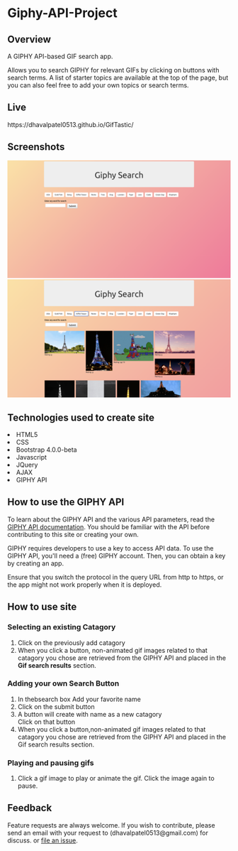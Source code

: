 # Giphy-API-Project

## Overview
<p>A GIPHY API-based GIF search app.

Allows you to search GIPHY for relevant GIFs by clicking on buttons with search terms. A list of starter topics are available at the top of the page, but you can also feel free to add your own topics or search terms.</p>


## Live
<p>https://dhavalpatel0513.github.io/GifTastic/</p>

## Screenshots
<img src="assets/images/appview.png" alt="View of Application">
<img src="assets/images/searchresult.png" alt="Search Result">

## Technologies used to create site

<li>HTML5</li>
<li>CSS</li>
<li>Bootstrap 4.0.0-beta</li>
<li>Javascript</li>
<li>JQuery</li>
<li>AJAX</li>
<li>GIPHY API</li>

## How to use the GIPHY API
<p>To learn about the GIPHY API and the various API parameters, read the <a href="https://developers.giphy.com/docs/" target="_blank">GIPHY API documentation</a>. You should be familiar with the API before contributing to this site or creating your own.</p>
<p>GIPHY requires developers to use a key to access API data. To use the GIPHY API, you'll need a (free) GIPHY account. Then, you can obtain a key by creating an app.</p>
<p>Ensure that you switch the protocol in the query URL from http to https, or the app might not work properly when it is deployed.</p>

## How to use site

### Selecting an existing Catagory
<ol>
	<li>Click on the previously add catagory</li>
	<li>When you click a button, non-animated gif images related to that catagory you chose are retrieved from the GIPHY API and placed in the <b>Gif search results</b> section.</li>
</ol>

### Adding your own Search Button
<ol>
	<li>In thebsearch box Add your favorite name</li>
	<li>Click on the submit button</li>
	<li>A button will create with name as a new catagory</li>
	</li>Click on that button</li>
	<li>When you click a button,non-animated gif images related to that catagory you chose are retrieved from the GIPHY API and placed in the Gif search results section.</li>
</ol>

### Playing and pausing gifs
<ol>
	<li>Click a gif image to play or animate the gif. Click the image again to pause.</li>
</ol>


## Feedback
<p>Feature requests are always welcome. If you wish to contribute, please send an email with your request to (dhavalpatel0513@gmail.com) for discuss. or <a href="https://github.com/dhavalpatel0513/GifTastic/issues/" target="_blank">  file an issue</a>. </p>
